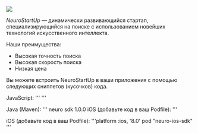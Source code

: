 ![](https://camo.githubusercontent.com/ace14ee894d150192a7b05b12410738aa65528da742bbce69315a5f441320ea7/68747470733a2f2f692e696d6775722e636f6d2f495a4f525769492e706e67)

*NeuroStartUp* — динамически развивающийся стартап, специализирующийся на поиске с использованием новейших технологий искусственного интеллекта.

Наши преимущества:
* Высокая точность поиска
* Высокая скорость поиска
* Низкая цена

Вы можете встроить NeuroStartUp в ваши приложения с помощью следующих сниппетов (кусочков) кода.

JavaScript:
'''<script src="https://localhost/neuro.sdk.min.js"></script>
'''

Java (Maven):
'''<dependency>
  <groupId>neuro</groupId>
  <artifactId>sdk</artifactId>
  <version>1.0.0</version>
</dependency>iOS (добавьте код в ваш Podfile):
'''

iOS (добавьте код в ваш Podfile):
'''platform :ios, '8.0'
pod "neuro-ios-sdk"
'''